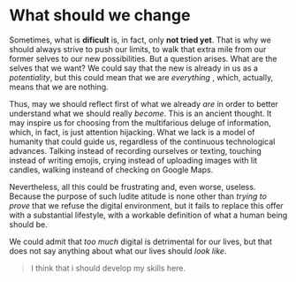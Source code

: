 # What should we change
Sometimes, what is __dificult__ is, in fact, only __not tried yet__. That is why we should always strive to push our limits, to walk that extra mile from our former selves to our new possibilities.
But a question arises.
What are the selves that we want? We could say that the new is already in us as a _potentiality_, but this could mean that we are _everything_ , which, actually, means that we are nothing.  

Thus, may we should reflect first of what we already _are_ in order to better understand what we should really _become_.
This is an ancient thought. It may inspire us for choosing from the multifarious deluge of information, which, in fact, is just attention hijacking. What we lack is a model of humanity that could guide us, regardless of the continuous technological advances. Talking instead of recording ourselves or texting, touching instead of writing emojis, crying instead of uploading images with lit candles, walking insteand of checking on Google Maps.

Nevertheless, all this could be frustrating and, even worse, useless. Because the purpose of such ludite atitude is none other than _trying to prove_ that we refuse the digital environment, but it fails to replace this offer with a substantial lifestyle, with a workable definition of what a human being should be. 

We could admit that _too much_ digital is detrimental for our lives, but that does not say anything about what our lives should _look like_. 
<blockquote>
  I think that i should develop my skills here.
</blockquote>
